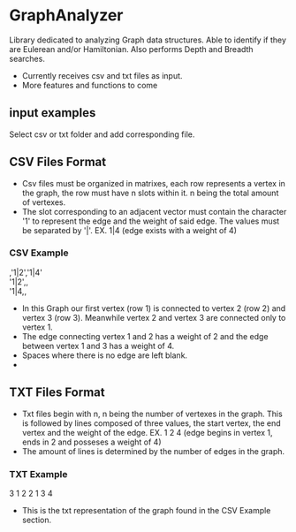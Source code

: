 # GraphAnalyzer
Library dedicated to analyzing Graph data structures. Able to identify if they are Eulerean and/or Hamiltonian. Also performs Depth and Breadth searches.
- Currently receives csv and txt files as input.
- More features and functions to come

## input examples
Select csv or txt folder and add corresponding file.

## CSV Files Format
- Csv files must be organized in matrixes, each row represents a vertex in the graph, the row must have n slots within it. n being the total amount of vertexes.
- The slot corresponding to an adjacent vector must contain the character '1' to represent the edge and the weight of said edge. The values must be separated by '|'. EX. 1|4 (edge exists with a weight of 4)

### CSV Example
,'1|2','1|4'<br>
'1|2',, <br>
'1|4,, <br>
- In this Graph our first vertex (row 1) is connected to vertex 2 (row 2) and vertex 3 (row 3). Meanwhile vertex 2 and vertex 3 are connected only to vertex 1.
- The edge connecting vertex 1 and 2 has a weight of 2 and the edge between vertex 1 and 3 has a weight of 4.
- Spaces where there is no edge are left blank.
-

## TXT Files Format
- Txt files begin with n, n being the number of vertexes in the graph. This is followed by lines composed of three values, the start vertex, the end vertex and the weight of the edge. EX. 1 2 4 (edge begins in vertex 1, ends in 2 and posseses a weight of 4)
- The amount of lines is determined by the number of edges in the graph.

### TXT Example
3
1 2 2
1 3 4

- This is the txt representation of the graph found in the CSV Example section.
